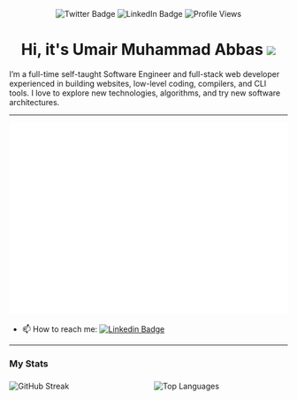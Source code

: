 <div id="header" align="center">
<img src="https://img.shields.io/badge/Twitter-blue?style=for-the-badge&logo=twitter&logoColor=white" alt="Twitter Badge"/>
<img src="https://img.shields.io/badge/LinkedIn-blue?style=for-the-badge&logo=linkedin&logoColor=white" alt="LinkedIn Badge"/>
 
  <img src="https://komarev.com/ghpvc/?username=umairabbasDev&style=flat-square&color=blue" alt="Profile Views"/>

  <h1>
    Hi, it's Umair Muhammad Abbas
    <img src="https://media.giphy.com/media/hvRJCLFzcasrR4ia7z/giphy.gif" width="30px"/>
  </h1>
</div>

<p>I’m a full-time self-taught Software Engineer and full-stack web developer experienced in building websites, low-level coding, compilers, and CLI tools. I love to explore new technologies, algorithms, and try new software architectures.</p>

---

[![](./terminal.svg)](#)

<!-- <div>
	<img src="./terminal.svg"   alt="terminal" width="800" height="400">
</div> -->

- :mailbox: How to reach me: [![Linkedin Badge](https://img.shields.io/badge/-umair-blue?style=flat&logo=Linkedin&logoColor=white)](https://www.linkedin.com/in/umair-m-abbas)

---

### My Stats

<div style="display:flex; justify-content:center">
    <img src="https://github-readme-streak-stats.herokuapp.com?user=umairabbasDev&theme=dark&border_radius=4.3&date_format=M%20j%5B%2C%20Y%5D&mode=weekly" alt="GitHub Streak" width="48%" style="margin-right:2%; margin-top:5px; margin-bottom:5px; height: 150px;">
    <img src="https://github-readme-stats.vercel.app/api/top-langs/?username=umairabbasDev&layout=compact&theme=vision-friendly-dark" alt="Top Languages" width="48%" style="margin-left:2%; margin-top:5px; margin-bottom:5px; height: 150px;">
</div>

